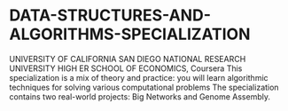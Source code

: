 # DATA-STRUCTURES-AND-ALGORITHMS-SPECIALIZATION
UNIVERSITY OF CALIFORNIA SAN DIEGO NATIONAL RESEARCH UNIVERSITY HIGH ER SCHOOL OF ECONOMICS, Coursera This specialization is a mix of theory and practice: you will learn algorithmic techniques for solving various computational problems The specialization contains two real-world projects: Big Networks and Genome Assembly.
